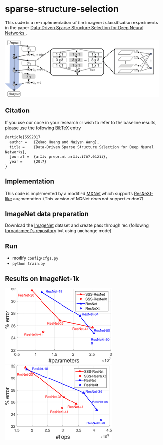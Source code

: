 # sparse-structure-selection

This code is a re-implementation of the imagenet classification experiments in the paper [Data-Driven Sparse Structure Selection for Deep Neural Networks
](https://arxiv.org/abs/1707.01213).

<div align="center">
  <img src="docs/sss.png" width="700px" />
</div>

## Citation
If you use our code in your research or wish to refer to the baseline results, please use the following BibTeX entry.
```
@article{SSS2017
  author =   {Zehao Huang and Naiyan Wang},
  title =    {Data-Driven Sparse Structure Selection for Deep Neural Networks},
  journal =  {arXiv preprint arXiv:1707.01213},
  year =     {2017}
}
```

## Implementation
This code is implemented by a modified [MXNet](https://github.com/huangzehao/incubator-mxnet-bk) which supports [ResNeXt-like](https://github.com/facebookresearch/ResNeXt) augmentation. (This version of MXNet does not support cudnn7)

## ImageNet data preparation
Download the [ImageNet](http://image-net.org/download-images) dataset and create pass through rec (following [tornadomeet's repository](https://github.com/tornadomeet/ResNet#imagenet) but using unchange mode)

## Run
- modify ```config/cfgs.py```
- ```python train.py```

## Results on ImageNet-1k
<div align="left">
  <img src="docs/params.png" width="350px" />
  <img src="docs/flops.png" width="350px" />
</div>
